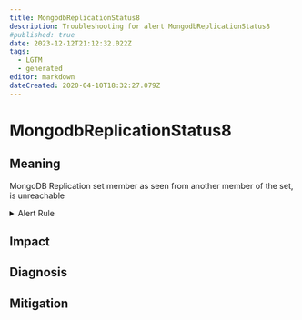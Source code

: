 ```yaml
---
title: MongodbReplicationStatus8
description: Troubleshooting for alert MongodbReplicationStatus8
#published: true
date: 2023-12-12T21:12:32.022Z
tags: 
  - LGTM
  - generated
editor: markdown
dateCreated: 2020-04-10T18:32:27.079Z
---
```


# MongodbReplicationStatus8

## Meaning
[//]: # "Short paragraph that explains what the alert means"
MongoDB Replication set member as seen from another member of the set, is unreachable

<details>
  <summary>Alert Rule</summary>

{{% rule "mongodb/dcu-mongodb-exporter.yml" "MongodbReplicationStatus8" %}}

{{% comment %}}

```yaml
alert: MongodbReplicationStatus8
expr: mongodb_replset_member_state == 8
for: 0m
labels:
    severity: critical
annotations:
    summary: MongoDB replication Status 8 (instance {{ $labels.instance }})
    description: |-
        MongoDB Replication set member as seen from another member of the set, is unreachable
          VALUE = {{ $value }}
          LABELS = {{ $labels }}
    runbook: https://github.com/srerun/prometheus-alerts/blob/main/content/runbooks/dcu-mongodb-exporter/MongodbReplicationStatus8.md

```

{{% /comment %}}

</details>


## Impact
[//]: # "What could / will happen if the alert is not addressed"



## Diagnosis
[//]: # "Steps to take to identify the cause of the problem"



## Mitigation
[//]: # "The steps necessary to resolve the alert"
